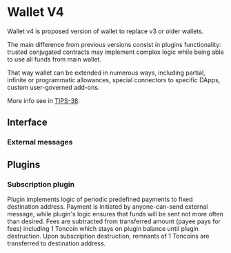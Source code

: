 # Wallet V4
Wallet v4 is proposed version of wallet to replace v3 or older wallets.

 The main difference from previous versions consist in plugins functionality:
trusted conjugated contracts may implement complex logic while being able to use all funds from main wallet. 

That way wallet can be extended in numerous ways, including partial, infinite or programmatic allowances, special connectors to specific DApps, custom user-governed add-ons. 

More info see in [TIPS-38](https://github.com/newton-blockchain/TIPs/issues/38).

 ## Interface
### External messages
<!-- 1. Send arbitrary owner-formed message (the same functionality as v1, v2, v3)
2. Deploy and install plugin
3. Install deployed plugin
4. Remove plugin 

### Internal messages
1. Upon receiving message with `0x706c7567` op from plugin (list of plugins is stored in wallet storage), wallet sends requested funds to plugin.  -->

## Plugins
### Subscription plugin
Plugin implements logic of periodic predefined payments to fixed destination address. Payment is initiated by anyone-can-send external message,
 while plugin's logic ensures that funds will be sent not more often than desired. Fees are subtracted from transferred amount (payee pays for fees)
 including 1 Toncoin which stays on plugin balance until plugin destruction. Upon subscription destruction, remnants of 1 Toncoins are transferred to 
destination address. 
